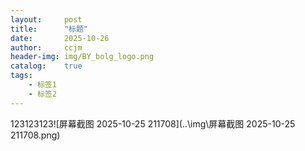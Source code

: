 ```yaml
---
layout:     post
title:      "标题"
date:       2025-10-26
author:     ccjm
header-img: img/BY_bolg_logo.png
catalog:    true
tags:
    - 标签1
    - 标签2
---
```


123123123![屏幕截图 2025-10-25 211708](..\img\屏幕截图 2025-10-25 211708.png)
